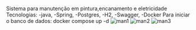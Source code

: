 Sistema para manutenção em pintura,encanamento e eletricidade
Tecnologias:
-java,
-Spring,
-Postgres,
-H2,
-Swagger,
-Docker
 Para iniciar o banco de dados: docker compose up -d
![man1](https://github.com/user-attachments/assets/2e24cb34-3d65-43a7-aa89-a7470b0839a9)
![man2](https://github.com/user-attachments/assets/a83b7869-14ca-41f6-8dac-75767187621f)
![man3](https://github.com/user-attachments/assets/b766b4d7-ae46-4911-a408-288d3fdef69e)
